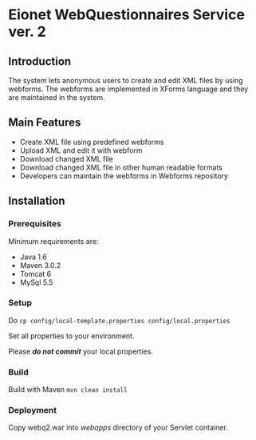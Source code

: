 Eionet WebQuestionnaires Service ver. 2
======================================

Introduction
------------
The system lets anonymous users to create and edit XML files by using webforms. 
The webforms are implemented in XForms language and they are maintained in the system.

Main Features
-------------
* Create XML file using predefined webforms
* Upload XML and edit it with webform
* Download changed XML file
* Download changed XML file in other human readable formats
* Developers can maintain the webforms in Webforms repository

Installation
------------

### Prerequisites

Minimum requirements are:
* Java 1.6
* Maven 3.0.2
* Tomcat 6
* MySql 5.5

### Setup

Do `cp config/local-template.properties config/local.properties`

Set all properties to your environment.

Please _**do not commit**_ your local properties.

### Build

Build with Maven `mvn clean install`

### Deployment

Copy webq2.war into _webapps_ directory of your Servlet container.

